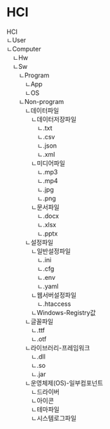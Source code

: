 # HCI
HCI  
ㄴUser  
ㄴComputer  
　ㄴHw  
　ㄴSw  
　　ㄴProgram  
　　　ㄴApp  
　　　ㄴOS  
　　ㄴNon-program  
　　　ㄴ데이터파일  
　　　　ㄴ데이터저장파일  
　　　　　ㄴ.txt  
　　　　　ㄴ.csv  
　　　　　ㄴ.json  
　　　　　ㄴ.xml  
　　　　ㄴ미디어파일  
　　　　　ㄴ.mp3  
　　　　　ㄴ.mp4  
　　　　　ㄴ.jpg  
　　　　　ㄴ.png   
　　　　ㄴ문서파일  
　　　　　ㄴ.docx  
　　　　　ㄴ.xlsx  
　　　　　ㄴ.pptx   
　　　ㄴ설정파일  
　　　　ㄴ일반설정파일  
　　　　　ㄴ.ini  
　　　　　ㄴ.cfg  
　　　　　ㄴ.env  
　　　　　ㄴ.yaml   
　　　　ㄴ웹서버설정파일  
　　　　　ㄴ.htaccess   
　　　　ㄴWindows-Registry값  
　　　ㄴ글꼴파일  
　　　　ㄴ.ttf  
　　　　ㄴ.otf  
　　　ㄴ라이브러리-프레임워크  
　　　　ㄴ.dll  
　　　　ㄴ.so  
　　　　ㄴ.jar  
　　　ㄴ운영체제(OS)-일부컴포넌트  
　　　　ㄴ드라이버  
　　　　ㄴ아이콘  
　　　　ㄴ테마파일  
　　　　ㄴ시스템로그파일  